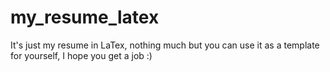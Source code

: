 # my_resume_latex
It's just my resume in LaTex, nothing much but you can use it as a template for yourself, I hope you get a job :)
